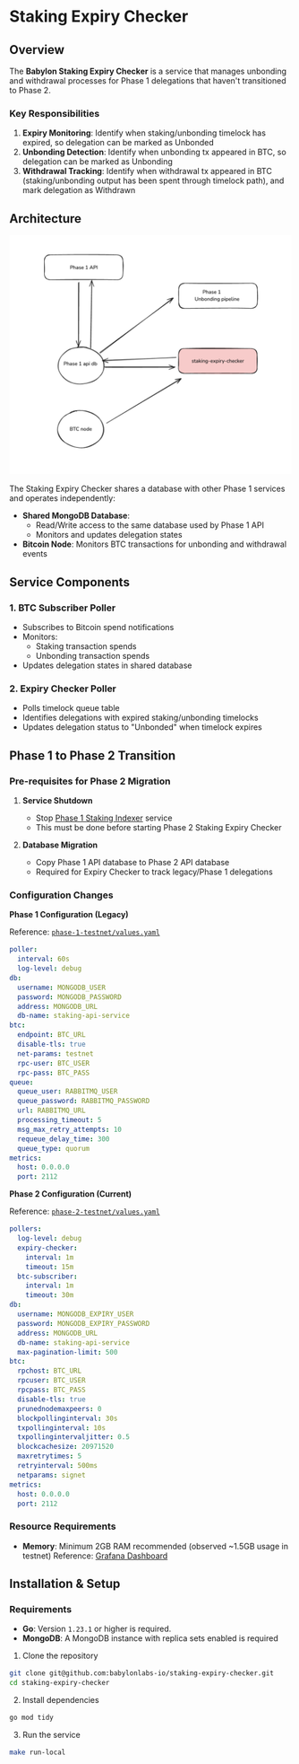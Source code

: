 # Staking Expiry Checker

## Overview

The **Babylon Staking Expiry Checker** is a service that manages unbonding and withdrawal processes for Phase 1 delegations that haven't transitioned to Phase 2.

### Key Responsibilities

1. **Expiry Monitoring**: Identify when staking/unbonding timelock has expired, so delegation can be marked as Unbonded
2. **Unbonding Detection**: Identify when unbonding tx appeared in BTC, so delegation can be marked as Unbonding
3. **Withdrawal Tracking**: Identify when withdrawal tx appeared in BTC (staking/unbonding output has been spent through timelock path), and mark delegation as Withdrawn

## Architecture

![Architecture Diagram](./docs/images/diagram.png)

The Staking Expiry Checker shares a database with other Phase 1 services and operates independently:

- **Shared MongoDB Database**: 
  - Read/Write access to the same database used by    Phase 1 API
  - Monitors and updates delegation states
- **Bitcoin Node**: Monitors BTC transactions for unbonding and withdrawal events

## Service Components

### 1. BTC Subscriber Poller
- Subscribes to Bitcoin spend notifications
- Monitors:
  - Staking transaction spends
  - Unbonding transaction spends
- Updates delegation states in shared database

### 2. Expiry Checker Poller
- Polls timelock queue table
- Identifies delegations with expired staking/unbonding timelocks
- Updates delegation status to "Unbonded" when timelock expires

## Phase 1 to Phase 2 Transition

### Pre-requisites for Phase 2 Migration

1. **Service Shutdown**
   - Stop [Phase 1 Staking Indexer](https://github.com/babylonlabs-io/staking-indexer) service
   - This must be done before starting Phase 2 Staking Expiry Checker

2. **Database Migration**
   - Copy Phase 1 API database to Phase 2 API database
   - Required for Expiry Checker to track legacy/Phase 1 delegations

### Configuration Changes

**Phase 1 Configuration (Legacy)**

Reference: [`phase-1-testnet/values.yaml`](https://github.com/babylonlabs-io/babylon-service-deployment/blob/13d57da2b20cd7b7d2ca3462506dfc3972230ad2/staking-expiry-checker/testnet/values.yaml#L45-L70)
```yaml
poller:
  interval: 60s
  log-level: debug
db:
  username: MONGODB_USER
  password: MONGODB_PASSWORD
  address: MONGODB_URL
  db-name: staking-api-service
btc:
  endpoint: BTC_URL
  disable-tls: true
  net-params: testnet
  rpc-user: BTC_USER
  rpc-pass: BTC_PASS
queue:
  queue_user: RABBITMQ_USER
  queue_password: RABBITMQ_PASSWORD
  url: RABBITMQ_URL
  processing_timeout: 5
  msg_max_retry_attempts: 10
  requeue_delay_time: 300
  queue_type: quorum
metrics:
  host: 0.0.0.0
  port: 2112
```

**Phase 2 Configuration (Current)**

Reference: [`phase-2-testnet/values.yaml`](https://github.com/babylonlabs-io/babylon-dapp-deployment/blob/6d50f18cfb7f6c46c740d2a2be2dad1f4d615353/staking-expiry-checker/phase-2-testnet/values.yaml#L41-L72)
```yaml
pollers:
  log-level: debug
  expiry-checker:
    interval: 1m
    timeout: 15m
  btc-subscriber:
    interval: 1m
    timeout: 30m
db:
  username: MONGODB_EXPIRY_USER
  password: MONGODB_EXPIRY_PASSWORD
  address: MONGODB_URL
  db-name: staking-api-service
  max-pagination-limit: 500
btc: 
  rpchost: BTC_URL
  rpcuser: BTC_USER
  rpcpass: BTC_PASS
  disable-tls: true
  prunednodemaxpeers: 0
  blockpollinginterval: 30s
  txpollinginterval: 10s
  txpollingintervaljitter: 0.5
  blockcachesize: 20971520
  maxretrytimes: 5
  retryinterval: 500ms
  netparams: signet
metrics:
  host: 0.0.0.0
  port: 2112
```

### Resource Requirements
- **Memory**: Minimum 2GB RAM recommended (observed ~1.5GB usage in testnet) 
Reference: [Grafana Dashboard](https://grafana.tooling.babylonlabs.io/goto/JXd8HgFNg?orgId=1)

## Installation & Setup

### Requirements

- **Go**: Version `1.23.1` or higher is required.
- **MongoDB**: A MongoDB instance with replica sets enabled is required

1. Clone the repository

```bash
git clone git@github.com:babylonlabs-io/staking-expiry-checker.git
cd staking-expiry-checker
```

2. Install dependencies

```bash
go mod tidy
```

3. Run the service

```bash
make run-local
```